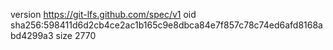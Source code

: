 version https://git-lfs.github.com/spec/v1
oid sha256:598411d6d2cb4ce2ac1b165c9e8dbca84e7f857c78c74ed6afd8168abd4299a3
size 2770
